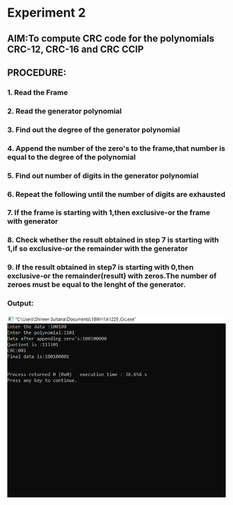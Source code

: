# Experiment 2

## AIM:To compute CRC code for the polynomials CRC-12, CRC-16 and CRC CCIP

## PROCEDURE:
### 1. Read the Frame
### 2. Read the generator polynomial
### 3. Find out the degree of the generator polynomial
### 4. Append the number of the zero's to the frame,that number is equal to the degree of the polynomial
### 5. Find out number of digits in the generator polynomial
### 6. Repeat the following until the number of digits are exhausted
### 7. If the frame is starting with 1,then exclusive-or the frame with generator
### 8. Check whether the result obtained in step 7 is starting with 1,if so exclusive-or the remainder with the generator
### 9. If the result obtained in step7 is starting with 0,then exclusive-or the remainder(result) with zeros.The number of zeroes must be equal to the lenght of the generator.

### Output:
![output](CRC.png)
